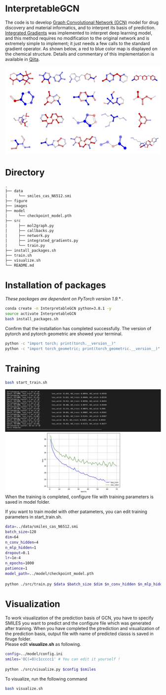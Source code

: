 # InterpretableGCN
The code is to develop [Graph Convolutional Network (GCN)](https://arxiv.org/abs/1609.02907) model for drug discovery and material informatics, and to interpret its basis of prediction. [Integrated Gradients](https://arxiv.org/abs/1703.01365) was implemented to interpret deep learning model, and this method requires no modification to the original network and is extremely simple to implement; it just needs a few calls to the standard gradient operator. As shown below, a red to blue color map is displayed on the chemical structure. Details and commentary of this implementation is available in [Qiita](https://qiita.com/kuro3210/items/811f95d070cf6b98396a).

![toppage](/images/image_.png) 


# Directory
```
.
├── data
│     └── smiles_cas_N6512.smi
├── figure
├── images
├── model
│     └── checkpoint_model.pth
├── src
│     ├── mol2graph.py
│     ├── callbacks.py
│     ├── network.py
│     ├── integrated_gradients.py
│     └── train.py
├── install_packages.sh
├── train.sh
├── visualize.sh
└── README.md

```

# Installation of packages
*These packages are dependent on PyTorch version 1.9.** *.*

```bash
conda create -n InterpretableGCN python=3.8.1 -y
source activate InterpretableGCN
bash install_packages.sh
```
Confirm that the installation has completed successfully. The version of pytorch and pytorch geometric are showed your terminal.
```bash
python -c "import torch; print(torch.__version__)"
python -c "import torch_geometric; print(torch_geometric.__version__)"
```

# Training
```bash
bash start_train.sh
```
![demo](/images/demo.png)
![learning_curve](/images/learning_curve.png)
When the training is completed, configure file with training parameters is saved in model folder.  

If you want to train model with other patameters, you can edit training parameters in start_train.sh.
```bash:start_train.sh
data=../data/smiles_cas_N6512.smi
batch_size=128
dim=64
n_conv_hidden=4
n_mlp_hidden=1
dropout=0.1
lr=1e-4
n_epochs=1000
patience=1
model_path=../model/checkpoint_model.pth

python ./src/train.py $data $batch_size $dim $n_conv_hidden $n_mlp_hidden $dropout $lr $n_epochs $patience $model_path
```

# Visualization
To work visualization of the prediction basis of GCN, you have to specify SMILES you want to predict and the configure file which was generated after training. When you have completed the ptrediction and visualization of the prediction basis, output file with name of predicted classs is saved in firuge folder.  
Please edit **visualize.sh** as following.
```bash
config=../model/config.ini
smiles='OC(=O)c1ccccc1' # You can edit it yourself !

python ./src/visualize.py $config $smiles
```
To visualize, run the following command
```bash
bash visualize.sh
```
